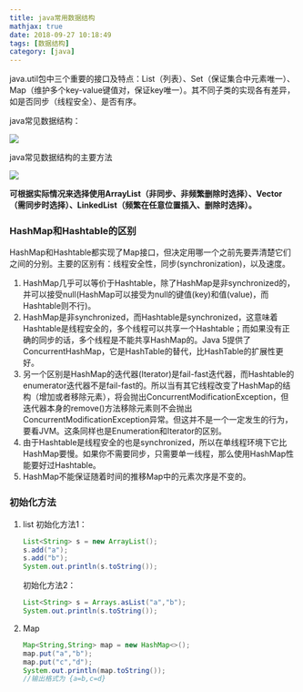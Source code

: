 ```yaml
---
title: java常用数据结构
mathjax: true
date: 2018-09-27 10:18:49
tags: [数据结构]
category: [java]
---
```


java.util包中三个重要的接口及特点：List（列表）、Set（保证集合中元素唯一）、Map（维护多个key-value键值对，保证key唯一）。其不同子类的实现各有差异，如是否同步（线程安全）、是否有序。

<!--more-->

java常见数据结构：

![](https://github-blog-1255346696.cos.ap-beijing.myqcloud.com/pics/18-9-27/36575200.jpg)

java常见数据结构的主要方法

![](https://github-blog-1255346696.cos.ap-beijing.myqcloud.com/pics/18-9-27/39355028.jpg)

**可根据实际情况来选择使用ArrayList（非同步、非频繁删除时选择）、Vector（需同步时选择）、LinkedList（频繁在任意位置插入、删除时选择）。**

### HashMap和Hashtable的区别

 HashMap和Hashtable都实现了Map接口，但决定用哪一个之前先要弄清楚它们之间的分别。主要的区别有：线程安全性，同步(synchronization)，以及速度。

1. HashMap几乎可以等价于Hashtable，除了HashMap是非synchronized的，并可以接受null(HashMap可以接受为null的键值(key)和值(value)，而Hashtable则不行)。
2. HashMap是非synchronized，而Hashtable是synchronized，这意味着Hashtable是线程安全的，多个线程可以共享一个Hashtable；而如果没有正确的同步的话，多个线程是不能共享HashMap的。Java 5提供了ConcurrentHashMap，它是HashTable的替代，比HashTable的扩展性更好。
3. 另一个区别是HashMap的迭代器(Iterator)是fail-fast迭代器，而Hashtable的enumerator迭代器不是fail-fast的。所以当有其它线程改变了HashMap的结构（增加或者移除元素），将会抛出ConcurrentModificationException，但迭代器本身的remove()方法移除元素则不会抛出ConcurrentModificationException异常。但这并不是一个一定发生的行为，要看JVM。这条同样也是Enumeration和Iterator的区别。
4. 由于Hashtable是线程安全的也是synchronized，所以在单线程环境下它比HashMap要慢。如果你不需要同步，只需要单一线程，那么使用HashMap性能要好过Hashtable。
5. HashMap不能保证随着时间的推移Map中的元素次序是不变的。



### 初始化方法

1. list
   初始化方法1：

   ```java
   List<String> s = new ArrayList();
   s.add("a");
   s.add("b");
   System.out.println(s.toString());
   ```

   初始化方法2：

   ```java
   List<String> s = Arrays.asList("a","b");
   System.out.println(s.toString());
   ```

2. Map

   ```java
   Map<String,String> map = new HashMap<>();
   map.put("a","b");
   map.put("c","d");
   System.out.println(map.toString());
   //输出格式为 {a=b,c=d}
   ```
